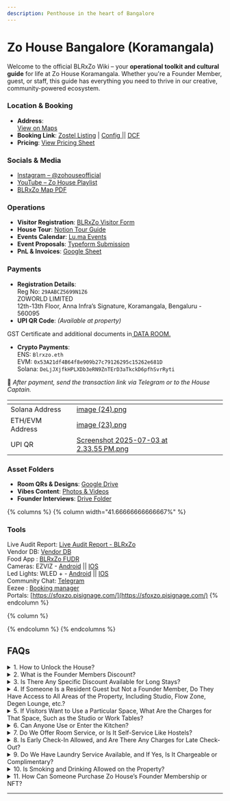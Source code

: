 ```yaml
---
description: Penthouse in the heart of Bangalore
---
```


# Zo House Bangalore (Koramangala)

Welcome to the official BLRxZo Wiki – your **operational toolkit and cultural guide** for life at Zo House Koramangala. Whether you're a Founder Member, guest, or staff, this guide has everything you need to thrive in our creative, community-powered ecosystem.

### Location & Booking

* **Address**:\
  &#x20;[View on Maps](https://share.google/8mBGpSR0GKvIn2xib)
* **Booking Link**: [Zostel Listing](https://zostel.com) | [Config ](https://docs.google.com/spreadsheets/d/1RExg6fvu-Wwb6Z9TZuNgJh6ooUN6TT3r2f25xVPHR_Y/edit?gid=442789403#gid=442789403)|| [DCF](https://docs.google.com/spreadsheets/d/1jYR9X5q6uDxyMADiyBGiEkjuPQERA3TJNrvxn98ecLU/edit?gid=13008960#gid=13008960)
* **Pricing**: [View Pricing Sheet](https://jealous-brass-35b.notion.site/Zo-House-Koramangala-Pricing-2249fbf32f0280659e87d2182bb4b968)

### Socials & Media

* [Instagram – @zohouseofficial](https://www.instagram.com/zohouseofficial/)
* [YouTube – Zo House Playlist](https://www.youtube.com/playlist?list=PLtbSwFnJdjOE_jNVYxM_eAj6KfWOZbDIO)
* [BLRxZo Map PDF](https://drive.google.com/file/d/1AoayMkLPj5QWz_hFawVHAi1M0RyfufRf/view?usp=drive_link)

### Operations

* **Visitor Registration**: [BLRxZo Visitor Form](https://zostel.typeform.com/blrxzovisitor)
* **House Tour**: [Notion Tour Guide](https://samuraidojo.notion.site/Zo-House-Bangalore-Koramangala-Tour-22244d23767a80058890f74b54245218?source=copy_link)
* **Events Calendar**: [Lu.ma Events](https://lu.ma/blrxzo)
* **Event Proposals**: [Typeform Submission](https://zostel.typeform.com/to/LgcBfa0M)
* **PnL & Invoices**: [Google Sheet](https://docs.google.com/spreadsheets/d/1VKZKfKrfF2qNEnqvuttQwdNDsqueUUtGE0pzq8wnL2Y/edit?usp=drive_link)

### Payments

* **Registration Details**:\
  Reg No: `29AABCZ5699N1Z6`\
  ZOWORLD LIMITED\
  12th-13th Floor, Anna Infra’s Signature, Koramangala, Bengaluru - 560095
* **UPI QR Code**: _(Available at property)_

GST Certificate and additional documents in[ DATA ROOM.](https://drive.google.com/drive/folders/1lUIcCte7tsa_arEkVf8V5mPbrT5WL-e1?usp=drive_link)

* **Crypto Payments**:\
  ENS: `Blrxzo.eth`\
  EVM: `0x53A21df4B64f8e909b27c79126295c15262e681D`\
  Solana: `DeLjJXjfkHPLXDb3eRN9ZnTErD3aTkckD6pfhSvrRyti`

📩 _After payment, send the transaction link via Telegram or to the House Captain._

<table data-view="cards"><thead><tr><th></th><th data-hidden data-card-cover data-type="files"></th></tr></thead><tbody><tr><td>Solana Address </td><td><a href="../../.gitbook/assets/image (24).png">image (24).png</a></td></tr><tr><td>ETH/EVM Address</td><td><a href="../../.gitbook/assets/image (23).png">image (23).png</a></td></tr><tr><td>UPI QR </td><td><a href="../../.gitbook/assets/Screenshot 2025-07-03 at 2.33.55 PM.png">Screenshot 2025-07-03 at 2.33.55 PM.png</a></td></tr></tbody></table>

### Asset Folders

* **Room QRs & Designs**: [Google Drive](https://drive.google.com/drive/folders/1InhY3o9zdL0wYNQF8Mi_0qunRoX3lwoR?usp=drive_link)
* **Vibes Content**: [Photos & Videos](https://drive.google.com/drive/folders/1NgZFNWpwhfnT0U9k4KGo6YT9sMqWHUzd?usp=drive_link)
* **Founder Interviews**: [Drive Folder](https://drive.google.com/drive/folders/1L8wrZv4ipgaddIBx6uFysASOT-C3pbK6?usp=drive_link)

{% columns %}
{% column width="41.66666666666667%" %}
### Tools

Live Audit Report: [Live Audit Report - BLRxZo](https://zostel.slack.com/docs/T0299P2KN/F08N0MJMK1S)\
Vendor DB: [Vendor DB](https://zostel.slack.com/docs/T0299P2KN/F08TWFNSC8M)\
Food App : [BLRxZo FUDR](https://admin.fudr.in/dashboard/authentication/signin)\
Cameras: EZVIZ - [Android](https://play.google.com/store/apps/details?id=com.ezviz\&hl=en_IN\&pli=1) || [IOS](https://apps.apple.com/us/app/ezviz/id886947564)\
Led Lights: WLED + - [Android](https://play.google.com/store/apps/details?id=com.pixelheart.wledplus\&hl=en_IN) || [IOS](https://apps.apple.com/us/app/wled/id6474789652)\
Community Chat: [Telegram](https://t.me/BLRxZoLive)\
Eezee : [Booking manager](https://zostel.slack.com/archives/C07MHQZCXHD/p1751012100154319)\
Portals: [https://sfoxzo.pisignage.com/](https://sfoxzo.pisignage.com/)
{% endcolumn %}

{% column %}





{% endcolumn %}
{% endcolumns %}

## FAQs

<details>

<summary>1. How to Unlock the House?</summary>

Question: How do guests and residents unlock the house?

\
Answer: Founder Members of Zo World can use the /unlock command in the Telegram live group to open the door, leveraging a secure Web3-integrated system. Visitors must be invited by a Founder Member or have a confirmed booking to access the house, with no other entry methods permitted. A visitor form, provided as part of the pre-check-in message, must be completed and is shareable by bookers with their visitors.

Process for Founder Members:

* Join the Zo House Telegram live group (accessible via the Zo App or an invite link from the House Captain).
* Use the /unlock command, which triggers a smart lock system linked to your verified Zo World Passport (a Base wallet with multi-factor authentication, including email and onchain verification).
* The system confirms Founder NFT ownership before granting access, ensuring security and exclusivity.

Process for Visitors:

* Visitors must either be invited by a Founder Member or have a confirmed booking through the Zo App or zostel.com.
* Upon booking, the primary booker receives a pre-check-in message containing a visitor form as a link.
* The booker can share this form with their visitors, who must complete it with details like name, contact info, and visit purpose.
* Uninvited or non-booked visitors are not permitted beyond the reception area.

Backup: In case of technical issues (e.g., Telegram downtime or app glitches), contact the House Captain via Telegram for manual access. Physical access cards are provided at the location upon verification, requiring a refundable deposit (e.g., 500 INR, returned at check-out).

Security Note: All access is logged onchain for transparency, and physical cards are deactivated post-use to prevent unauthorized entry.

</details>

<details>

<summary>2. What is the Founder Members Discount?</summary>

Question: What discounts are available for Founder Members?\
\
Founder Members receive a 10% discount on accommodation rates across Zo Houses, Zostels, and Zo Hotels. Long-term discounts are subject to approval by the HQ team on a case-by-case basis, tailored to the member’s stay duration and property availability.\
\
Discount Details:

* Accommodation: A flat 10% discount applies to all bookings (e.g., dorms, private rooms, or long-term stays) at any Zo World property, reducing costs for nomads and founders.

- Event Access: Founder Members enjoy free or discounted entry to Zo House events (e.g., mixers, workshops).

Additional Perks:

* 24/7 access to dedicated areas like the Studio and premium workspaces, ideal for creative projects or focused work.

Eligibility:

* Must own a Founder NFT, verifiable onchain or through Zostel app
* Users must merge their Zo Club and Zostel accounts using the same email address to link their Founder NFT to the Zostel Black Passport, ensuring seamless verification.
* To check status, log into the Zostel App, navigate to “My Profile,” and confirm the Black Passport is active.
* Contact the House Captain for assistance with account merging or discount issues.

</details>

<details>

<summary>3. Is There Any Specific Discount Available for Long Stays?</summary>

Question: Are there discounts for extended stays at Zo properties?\
\
Long-stay discounts are determined by the HQ team on a case-by-case basis, ensuring flexibility to accommodate nomads, residents, and founders based on property availability and stay purpose.

Process:

* Submit a long-stay request to the House Captain, specifying the desired duration (e.g., 7, 14, or 30+ days) and purpose (e.g., project work, community engagement).
* The HQ team reviews requests within 48 hours, considering factors like occupancy rates, event schedules, and member status (e.g., Founder Members may receive priority).
* Approved discounts typically range from 10–20% for stays over 7 days.

Examples:

* A 14-day stay at Zo House Bangalore might receive a 15% discount if approved, reducing a 28,000 INR stay to 23,800 INR.

Note: Discounts are not guaranteed and depend on the property’s capacity and operational needs. Founder Members should highlight their NFT status in requests to expedite approval.

</details>

<details>

<summary>4. If Someone Is a Resident Guest but Not a Founder Member, Do They Have Access to All Areas of the Property, Including Studio, Flow Zone, Degen Lounge, etc.?</summary>

Question: Do non-Founder resident guests have access to all property areas?\
\
Non-Founder visitors can access the property only if registered as friends of a Founder Member. Otherwise, they are limited to common spaces like Schelling Point and Multiverse. Premium areas like workstations and the Studio are bookable at a cost, and event spaces require an event proposal form.\
\
Access Details:

* Common Spaces: Schelling Point (a social hub for casual interaction) and Multiverse (a collaborative lounge) are open to all registered visitors, fostering community engagement.

Premium Areas:

* Studio: Available for creative work (e.g., recording, design) at 1000 INR per hour.
* Workstations: Bookable for focused work at 800 INR per day (8 hours).

- Degen Lounge: Exclusive to Founder Members or event-specific access (e.g., during hackathons or mixers). Non-Founders can access it by booking a private room at Zo House.

* Event Spaces: Require an event proposal form submitted via the Zo App or to the House Captain, detailing the event type, duration, and expected attendees.

Visitor Registration:

* Visitors must be invited by a Founder Member and registered via the visitor form.
* Unregistered visitors are not permitted beyond the reception area.

Note: Access to premium areas is subject to availability, with Founder Members receiving priority. Non-Founders should book in advance to secure spaces.

Contact the House Captain via Telegram for registration or booking assistance.\


</details>

<details>

<summary>5. If Visitors Want to Use a Particular Space, What Are the Charges for That Space, Such as the Studio or Work Tables?</summary>

Question: What are the charges for visitors to use specific spaces like the Studio or Work Tables?\
\
Visitors and non-Founder residents can book premium spaces at the following rates:

* Studio: 1000 INR per hour, ideal for creative projects like podcast recording or design work.
* Workstations: 800 INR per day (8 hours), suitable for focused work or meetings.

Booking Process:

* Bookings are currently managed manually and recorded in an Excel sheet by the House Captain or community manager.
* Submit requests via the Zo App (under “Book a Space”) or contact the House Captain via Telegram with your preferred date, time, and space.
* Payment is processed onsite (UPI, card, or tokens accepted).
* Confirmation is sent within 24 hours, subject to availability.

Event Spaces:&#x20;

For larger spaces (e.g., for workshops or hackathons), submit an event proposal form via the event proposal form, detailing the event’s purpose, size, and duration.

Note: Founder Members receive a 10% discount on these rates and priority booking. Prices may vary slightly by location (e.g., Zo House Bangalore vs. San Francisco).

</details>

<details>

<summary>6. Can Anyone Use or Enter the Kitchen?</summary>

Question: Who can access the kitchen?\
\
Only residents and Founder Members can access the kitchen, which is monitored by cameras to ensure hygiene and compliance with house rules.\
\
Access Rules:

* Residents: Can use shared kitchen in Zo Houses for self-service meal preparation, following guidelines (e.g., clean after use, no cooking after 10 PM).
* Founder Members: Have priority access, including for community events (e.g., cooking workshops), and can schedule kitchen use by informing the House captain in advance.
* Visitors: Are not permitted in the kitchen unless approved for specific events, coordinated by the House Captain.

Monitoring:

* Cameras ensure compliance with hygiene standards and prevent unauthorised access.
* Violations e.g., leaving dishes unwashed) may result in a warning or restricted kitchen access.

- Note: Residents and Founder Members must follow house rules. For event-related kitchen use, submit a request to the House Captain at least 48 hours in advance.

Contact the House Captain via Telegram for special kitchen access requests.\


</details>

<details>

<summary>7. Do We Offer Room Service, or Is It Self-Service Like Hostels?</summary>

Question: Is room service available, or is it self-service?\
\
Zo World properties operate on a self-service model, but users can order food via QR codes placed throughout the house, processed through Fudr, with notifications sent to the kitchen team.

Self-Service Model:

* Guests are responsible for tasks like tidying rooms and maintaining shared spaces, aligning with Zo World’s community-driven ethos.
* Communal areas (e.g., lounges, dining areas) are cleaned by staff, but residents are encouraged to contribute to upkeep.

Food Ordering:

* QR codes are available for food orders via Fudr, which sends a notif to the kitchen team to then prepare the order and deliver at where the order was placed inside the house.
* Orders are processed digitally, and the kitchen team is notified instantly to prepare meals, ensuring efficient service for residents and Founder Members.
* This system supports the nomadic lifestyle by offering convenient dining options without full-service room service, maintaining the community’s self-service vibe.

- Note: Room service (e.g., bed-making, towel replacement) is available at Zo Houses at no cost.

For special dining requests, contact the House Captain via Telegram.\


</details>

<details>

<summary>8. Is Early Check-In Allowed, and Are There Any Charges for Late Check-Out?</summary>

Question: Are early check-in or late check-out permitted, and are there fees?\
\
Check-in is 1:00 PM and Check out is 11:00 PM.\
Early check-in and late check-out requests are reviewed by the HQ team and Zobu team on a case-by-case basis. Special requests are generally not permitted unless approved due to operational constraints.\
\
Early Check-In:

* Standard check-in is 1 PM, but early access (e.g., from 11 AM) may be approved if rooms are available.
* Requests must be submitted to the House Captain/HQ Team at least 24 hours in advance.
* Charges (e.g., 500–1000 INR/hour, capped at 50% of the nightly rate) apply for non-Founders; Founder Members may receive waived fees, subject to approval.

Late Check-Out:

* Standard check-out is 11 AM, with late check-out (e.g., until 12:30 PM) considered if rooms are available.
* Non-Founders may incur fees (e.g., 750–1250 INR/hour), while Founder Members may receive free extensions until 1 PM, pending HQ approval.
* Beyond 1 PM, a half-day rate may apply.

- Process: Submit requests to House Captain/HQ Team. Approval depends on occupancy and event schedules, with Founder Members receiving priority.
- Note: Early check-in and late check-out are not guaranteed, especially during peak periods (e.g., hackathons or major events).

Contact the HQ team via the Zo App for special requests.\


</details>

<details>

<summary>9. Do We Have Laundry Service Available, and If Yes, Is It Chargeable or Complimentary?</summary>

Question: Is laundry service available, and what are the costs?\
\
Laundry services are available at Zo World properties to support travelers and residents:

* Washing and Drying: 250 INR per load, covering both washing and drying for convenience.
* Ironing: 25 INR per clothing item, ensuring a professional appearance for events or work.

Availability:

* Zo Houses: Offer professional laundry services, with self-service machines at select locations

Process:

* Self-service machines require prior notice of house captain to avoid conflicts, with instructions to use posted at the property.
* Founder Members receive one complimentary self-service load per month at Zo Houses. Rest is pay as you go.

- Note: Guests must follow machine usage guidelines to avoid damage. Misuse may incur a repair fee (e.g., 1000–2000 INR, depending on the issue).

Contact the House Captain for laundry scheduling or issues.\


</details>

<details>

<summary>10. Is Smoking and Drinking Allowed on the Property?</summary>

Question: Are smoking and drinking permitted on the property?\
\
Smoking and drinking are permitted only in designated zones for Founder Members and residents, ensuring a respectful and inclusive environment. No parties or gatherings are allowed without prior approval.\
\
Smoking:

* Prohibited indoors across all Zo Houses.
* Designated outdoor smoking zones are clearly marked at each property.
* Violations may incur a 2500 INR cleaning fee or a warning, enforced via vibe checks by community managers.

Drinking:

* Allowed in moderation in designated zones (e.g., Schelling Point, outdoor areas) during approved events like mixers or hackathons.
* Alcohol is prohibited in dorms & non-event communal areas unless explicitly approved by the House Captain.

Enforcement:

* Community managers monitor compliance during events and daily checks, ensuring adherence to local laws (e.g., India’s public smoking bans).
* Repeated violations may lead to temporary bans from communal areas or events.

- Note: Founder Members are expected to model responsible behavior, and all guests must respect local regulations.

Report violations or request event approvals via Telegram to the House Captain.\


</details>

<details>

<summary>11. How Can Someone Purchase Zo House’s Founder Membership or NFT?</summary>

Question: How can someone become a Founder Member or purchase a Founder NFT?\
\
Founder NFTs, granting exclusive Founder Membership benefits, are available through [os.zo.xyz](http://os.zo.xyz) on OpenSea’s decentralised marketplace. For assistance, contact @samuraizan via Telegram.\
\
Purchase Process:

* Set up a wallet (e.g., via Coinbase Wallet or Metamask)
* Load some ETH onto it
* Visit [os.zo.xyz](http://os.zo.xyz) on OpenSea to browse and purchase a Founder NFT
* After purchase, link the NFT to your Zo World Passport in the Zo App by merging your Zo Club and Zostel accounts (using the same email address) for verification and perk activation.

Verification:

* Check NFT ownership in the Zo App under “My Profile,” where the Zostel Black Passport confirms Founder status.
* Merging accounts ensures seamless access to perks like discounts and priority bookings.

- Secondary Market: Founder NFTs may be available on other platforms (e.g., OpenSea), but buyers must verify authenticity via the Base network to avoid fraud.

Benefits:

https://zo.xyz/membership\


* Note: With only 500+ Founder NFTs in circulation, they are exclusive and subject to market-driven price fluctuations.

For wallet setup or purchase support, contact @samuraizan via telegram for assistance.\


</details>



***
